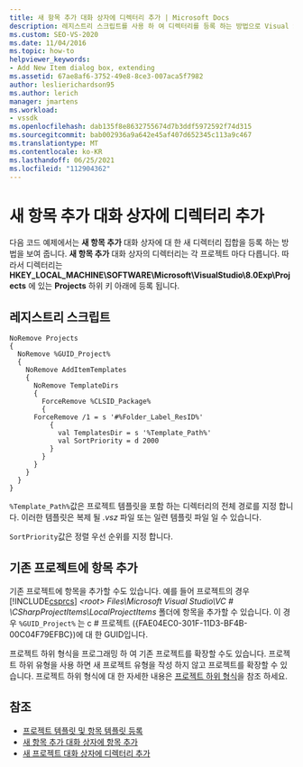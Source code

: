 ```yaml
---
title: 새 항목 추가 대화 상자에 디렉터리 추가 | Microsoft Docs
description: 레지스트리 스크립트를 사용 하 여 디렉터리를 등록 하는 방법으로 Visual Studio에서 새 항목 추가 대화 상자에 디렉터리를 추가 하는 방법을 알아봅니다.
ms.custom: SEO-VS-2020
ms.date: 11/04/2016
ms.topic: how-to
helpviewer_keywords:
- Add New Item dialog box, extending
ms.assetid: 67ae8af6-3752-49e8-8ce3-007aca5f7982
author: leslierichardson95
ms.author: lerich
manager: jmartens
ms.workload:
- vssdk
ms.openlocfilehash: dab135f8e8632755674d7b3ddf5972592f74d315
ms.sourcegitcommit: bab002936a9a642e45af407d652345c113a9c467
ms.translationtype: MT
ms.contentlocale: ko-KR
ms.lasthandoff: 06/25/2021
ms.locfileid: "112904362"
---
```

# <a name="add-directories-to-the-add-new-item-dialog-box"></a>새 항목 추가 대화 상자에 디렉터리 추가
다음 코드 예제에서는 **새 항목 추가** 대화 상자에 대 한 새 디렉터리 집합을 등록 하는 방법을 보여 줍니다. **새 항목 추가** 대화 상자의 디렉터리는 각 프로젝트 마다 다릅니다. 따라서 디렉터리는 **HKEY_LOCAL_MACHINE\SOFTWARE\Microsoft\VisualStudio\8.0Exp\Projects** 에 있는 **Projects** 하위 키 아래에 등록 됩니다.

## <a name="registry-script"></a>레지스트리 스크립트

```
NoRemove Projects
{
  NoRemove %GUID_Project%
  {
    NoRemove AddItemTemplates
    {
      NoRemove TemplateDirs
      {
        ForceRemove %CLSID_Package%
        {
      ForceRemove /1 = s '#%Folder_Label_ResID%'
          {
            val TemplatesDir = s '%Template_Path%'
            val SortPriority = d 2000
          }
        }
      }
    }
  }
}
```

 `%Template_Path%`값은 프로젝트 템플릿을 포함 하는 디렉터리의 전체 경로를 지정 합니다. 이러한 템플릿은 복제 될 *.vsz* 파일 또는 일련 템플릿 파일 일 수 있습니다.

 `SortPriority`값은 정렬 우선 순위를 지정 합니다.

## <a name="add-items-to-an-existing-project"></a>기존 프로젝트에 항목 추가
 기존 프로젝트에 항목을 추가할 수도 있습니다. 예를 들어 프로젝트의 경우 [!INCLUDE[csprcs](../../data-tools/includes/csprcs_md.md)] *\<root> Files\Microsoft Visual Studio\VC # \CSharpProjectItems\LocalProjectItems* 폴더에 항목을 추가할 수 있습니다. 이 경우 `%GUID_Project%` 는 c # 프로젝트 ({FAE04EC0-301F-11D3-BF4B-00C04F79EFBC})에 대 한 GUID입니다.

 프로젝트 하위 형식을 프로그래밍 하 여 기존 프로젝트를 확장할 수도 있습니다. 프로젝트 하위 유형을 사용 하면 새 프로젝트 유형을 작성 하지 않고 프로젝트를 확장할 수 있습니다. 프로젝트 하위 형식에 대 한 자세한 내용은 [프로젝트 하위 형식](../../extensibility/internals/project-subtypes.md)을 참조 하세요.

## <a name="see-also"></a>참조
- [프로젝트 템플릿 및 항목 템플릿 등록](../../extensibility/internals/registering-project-and-item-templates.md)
- [새 항목 추가 대화 상자에 항목 추가](../../extensibility/internals/adding-items-to-the-add-new-item-dialog-boxes.md)
- [새 프로젝트 대화 상자에 디렉터리 추가](../../extensibility/internals/adding-directories-to-the-new-project-dialog-box.md)
